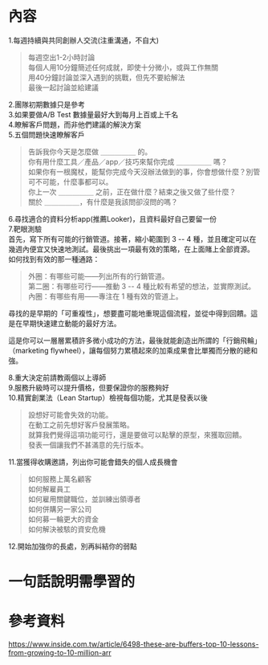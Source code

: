 # 內容
1.每週持續與共同創辦人交流(注重溝通，不自大)  
>每週空出1-2小時討論  
>每個人用10分鐘簡述任何成就，即使十分微小，或與工作無關  
>用40分鐘討論並深入遇到的挑戰，但先不要給解法  
>最後一起討論並給建議  

2.團隊初期數據只是參考  
3.如果要做A/B Test 數據量最好大到每月上百或上千名  
4.瞭解客戶問題，而非他們建議的解決方案  
5.五個問題快速瞭解客戶  
>告訴我你今天是怎麼做 ＿＿＿＿＿ 的。  
>你有用什麼工具／產品／app／技巧來幫你完成 ＿＿＿＿＿ 嗎？  
>如果你有一根魔杖，能幫你完成今天沒辦法做到的事，你會想做什麼？別管可不可能，什麼事都可以。  
>你上一次 ＿＿＿＿＿ 之前，正在做什麼？結束之後又做了些什麼？  
>關於 ＿＿＿＿＿，有什麼是我該問卻沒問的嗎？  

6.尋找適合的資料分析app(推薦Looker)，且資料最好自己要留一份   
7.靶眼測驗  
首先，寫下所有可能的行銷管道。接著，縮小範圍到 3 -- 4 種，並且確定可以在幾週內便宜又快速地測試。最後挑出一項最有效的策略，在上面賭上全部資源。  
如何找到有效的那一種通路：  

>外圈：有哪些可能——列出所有的行銷管道。  
>第二圈：有哪些可行——推動 3 -- 4 種比較有希望的想法，並實際測試。  
>內圈：有哪些有用——專注在 1 種有效的管道上。  

尋找的是早期的「可重複性」，想要盡可能地重現這個流程，並從中得到回饋。這是在早期快速建立動能的最好方法。  

這是你可以一層層累積許多微小成功的方法，最後就能創造出所謂的「行銷飛輪」（marketing flywheel），讓每個努力累積起來的加乘成果會比單獨而分散的總和強。 

8.重大決定前請教兩個以上導師  
9.服務升級時可以提升價格，但要保證你的服務夠好  
10.精實創業法（Lean Startup）檢視每個功能，尤其是發表以後  
>設想好可能會失效的功能。  
>在動工之前先想好客戶發展策略。  
>就算我們覺得這項功能可行，還是要做可以點擊的原型，來獲取回饋。  
>發表一個讓我們不甚滿意的先行版本。  

11.當獲得收購邀請，列出你可能會錯失的個人成長機會  
>如何服務上萬名顧客  
>如何解雇員工  
>如何雇用關鍵職位，並訓練出領導者  
>如何併購另一家公司  
>如何募一輪更大的資金  
>如何解決被駭的資安危機  

12.開始加強你的長處，別再糾結你的弱點  



# 一句話說明需學習的

# 參考資料  
https://www.inside.com.tw/article/6498-these-are-buffers-top-10-lessons-from-growing-to-10-million-arr  
